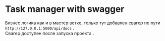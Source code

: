 # Task manager with swagger

Бизнес логика как и в мастер ветке, только тут добавлен свагер по пути `http://127.0.0.1:5000/api/docs` .  
Свагер доступен после запуска проекта .
